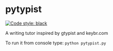 # pytypist
[![Code style: black](https://img.shields.io/badge/code%20style-black-000000.svg)](https://github.com/psf/black)

A writing tutor inspired by gtypist and keybr.com


To run it from console type:
`python pytypist.py`
